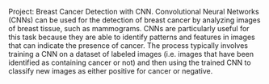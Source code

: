 Project: Breast Cancer Detection with CNN.
Convolutional Neural Networks (CNNs) can be used for the detection of breast cancer by analyzing images of breast tissue, such as mammograms. CNNs are particularly useful for this task because they are able to identify patterns and features in images that can indicate the presence of cancer. The process typically involves training a CNN on a dataset of labeled images (i.e. images that have been identified as containing cancer or not) and then using the trained CNN to classify new images as either positive for cancer or negative.
